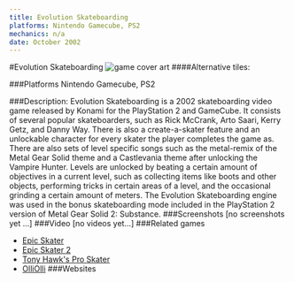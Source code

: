 ```yaml
---
title: Evolution Skateboarding
platforms: Nintendo Gamecube, PS2
mechanics: n/a
date: October 2002
---
```

#Evolution Skateboarding
![game cover art](//images.igdb.com/igdb/image/upload/t_cover_big/le9cr4bc5o5bisunimhk.jpg "Logo Title Text 1")
####Alternative tiles:

###Platforms
Nintendo Gamecube, PS2

###Description:
Evolution Skateboarding is a 2002 skateboarding video game released by Konami for the PlayStation 2 and GameCube. It consists of several popular skateboarders, such as Rick McCrank, Arto Saari, Kerry Getz, and Danny Way. There is also a create-a-skater feature and an unlockable character for every skater the player completes the game as. There are also sets of level specific songs such as the metal-remix of the Metal Gear Solid theme and a Castlevania theme after unlocking the Vampire Hunter. Levels are unlocked by beating a certain amount of objectives in a current level, such as collecting items like boots and other objects, performing tricks in certain areas of a level, and the occasional grinding a certain amount of meters. The Evolution Skateboarding engine was used in the bonus skateboarding mode included in the PlayStation 2 version of Metal Gear Solid 2: Substance.
###Screenshots
[no screenshots yet ...]
###Video
[no videos yet...]
###Related games
* [Epic Skater](/games/epic-skater-70999/)
* [Epic Skater 2](/games/epic-skater-2-71452/)
* [Tony Hawk's Pro Skater](/games/tony-hawk-s-pro-skater-6692/)
* [OlliOlli](/games/olliolli-7768/)
###Websites

